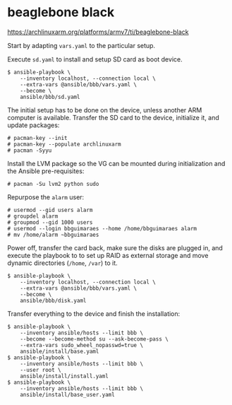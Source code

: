beaglebone black
================

https://archlinuxarm.org/platforms/armv7/ti/beaglebone-black

Start by adapting `vars.yaml` to the particular setup.

Execute `sd.yaml` to install and setup SD card as boot device.

    $ ansible-playbook \
        --inventory localhost, --connection local \
        --extra-vars @ansible/bbb/vars.yaml \
        --become \
        ansible/bbb/sd.yaml

The initial setup has to be done on the device, unless another ARM computer is
available.  Transfer the SD card to the device, initialize it, and update
packages:

    # pacman-key --init
    # pacman-key --populate archlinuxarm
    # pacman -Syyu

Install the LVM package so the VG can be mounted during initialization and the
Ansible pre-requisites:

    # pacman -Su lvm2 python sudo

Repurpose the `alarm` user:

    # usermod --gid users alarm
    # groupdel alarm
    # groupmod --gid 1000 users
    # usermod --login bbguimaraes --home /home/bbguimaraes alarm
    # mv /home/alarm ~bbguimaraes

Power off, transfer the card back, make sure the disks are plugged in, and
execute the playbook to to set up RAID as external storage and move dynamic
directories (`/home`, `/var`) to it.

    $ ansible-playbook \
        --inventory localhost, --connection local \
        --extra-vars @ansible/bbb/vars.yaml \
        --become \
        ansible/bbb/disk.yaml

Transfer everything to the device and finish the installation:

    $ ansible-playbook \
        --inventory ansible/hosts --limit bbb \
        --become --become-method su --ask-become-pass \
        --extra-vars sudo_wheel_nopasswd=true \
        ansible/install/base.yaml
    $ ansible-playbook \
        --inventory ansible/hosts --limit bbb \
        --user root \
        ansible/install/install.yaml
    $ ansible-playbook \
        --inventory ansible/hosts --limit bbb \
        ansible/install/base_user.yaml
